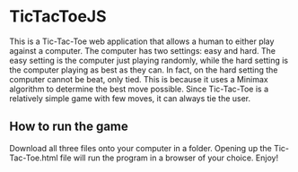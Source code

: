 # TicTacToeJS

This is a Tic-Tac-Toe web application that allows a human to either play against a computer. The computer has two settings: easy and hard.  The easy setting is the computer just playing randomly, while the hard setting is the computer playing as best as they can.  In fact, on the hard setting the computer cannot be beat, only tied.  This is because it uses a Minimax algorithm to determine the best move possible.  Since Tic-Tac-Toe is a relatively simple game with few moves, it can always tie the user.  

## How to run the game

Download all three files onto your computer in a folder.  Opening up the Tic-Tac-Toe.html file will run the program in a browser of your choice. Enjoy!
